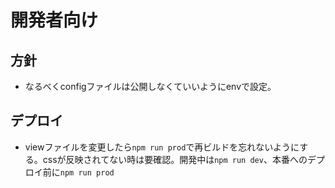 # 開発者向け

## 方針
- なるべくconfigファイルは公開しなくていいようにenvで設定。

## デプロイ
- viewファイルを変更したら`npm run prod`で再ビルドを忘れないようにする。cssが反映されてない時は要確認。開発中は`npm run dev`、本番へのデプロイ前に`npm run prod`
